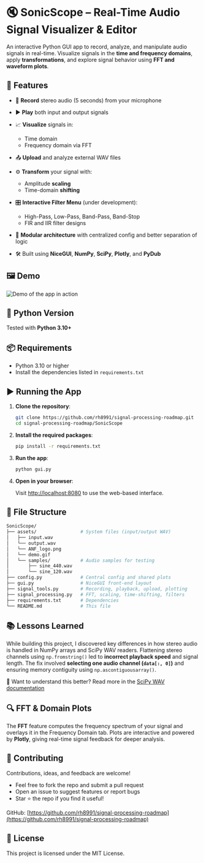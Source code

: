 # 🔇 SonicScope – Real-Time Audio Signal Visualizer & Editor

An interactive Python GUI app to record, analyze, and manipulate audio signals in real-time. Visualize signals in the **time and frequency domains**, apply **transformations**, and explore signal behavior using **FFT and waveform plots**.

## 🚀 Features

* 🔴 **Record** stereo audio (5 seconds) from your microphone
* ▶️ **Play** both input and output signals
* 📈 **Visualize** signals in:

  * Time domain
  * Frequency domain via FFT
* 📤 **Upload** and analyze external WAV files
* ⚙️ **Transform** your signal with:

  * Amplitude **scaling**
  * Time-domain **shifting**
* 🎛️ **Interactive Filter Menu** (under development):

  * High-Pass, Low-Pass, Band-Pass, Band-Stop
  * FIR and IIR filter designs
* 🧠 **Modular architecture** with centralized config and better separation of logic
* 🛠️ Built using **NiceGUI**, **NumPy**, **SciPy**, **Plotly**, and **PyDub**

## 🖼️ Demo

![Demo of the app in action](assets/demo.gif)

## 🐍 Python Version

Tested with **Python 3.10+**

## 📦 Requirements

* Python 3.10 or higher
* Install the dependencies listed in `requirements.txt`

## ▶️ Running the App

1. **Clone the repository**:

   ```bash
   git clone https://github.com/rh8991/signal-processing-roadmap.git
   cd signal-processing-roadmap/SonicScope
   ```

2. **Install the required packages**:

   ```bash
   pip install -r requirements.txt
   ```

3. **Run the app**:

   ```bash
   python gui.py
   ```

4. **Open in your browser**:

   Visit [http://localhost:8080](http://localhost:8080) to use the web-based interface.

## 📂 File Structure

```bash
SonicScope/
├── assets/                # System files (input/output WAV)
│   ├── input.wav
│   └── output.wav
│   └── ANF_logo.png
│   └── demo.gif
│   └── samples/           # Audio samples for testing
│       ├── sine_440.wav
│       └── sine_120.wav
├── config.py              # Central config and shared plots
├── gui.py                 # NiceGUI front-end layout
├── signal_tools.py        # Recording, playback, upload, plotting
├── signal_processing.py   # FFT, scaling, time-shifting, filters
├── requirements.txt       # Dependencies
└── README.md              # This file
```

## 📚 Lessons Learned

While building this project, I discovered key differences in how stereo audio is handled in NumPy arrays and SciPy WAV readers. Flattening stereo channels using `np.fromstring()` led to **incorrect playback speed** and signal length. The fix involved **selecting one audio channel (`data[:, 0]`)** and ensuring memory contiguity using `np.ascontiguousarray()`.

🧠 Want to understand this better? Read more in the [SciPy WAV documentation](https://docs.scipy.org/doc/scipy/reference/generated/scipy.io.wavfile.read.html)

## 🔍 FFT & Domain Plots

The **FFT** feature computes the frequency spectrum of your signal and overlays it in the Frequency Domain tab. Plots are interactive and powered by **Plotly**, giving real-time signal feedback for deeper analysis.

## 🤝 Contributing

Contributions, ideas, and feedback are welcome!

* Feel free to fork the repo and submit a pull request
* Open an issue to suggest features or report bugs
* Star ⭐ the repo if you find it useful!

GitHub: [https://github.com/rh8991/signal-processing-roadmap](https://github.com/rh8991/signal-processing-roadmap)

## 📄 License

This project is licensed under the MIT License.
